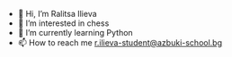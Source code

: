 - 👋 Hi, I’m Ralitsa Ilieva
- 👀 I’m interested in chess
- 🌱 I’m currently learning Python
- 📫 How to reach me r.ilieva-student@azbuki-school.bg

<!---
Raliii/Raliii is a ✨ special ✨ repository because its `README.md` (this file) appears on your GitHub profile.
You can click the Preview link to take a look at your changes.
--->